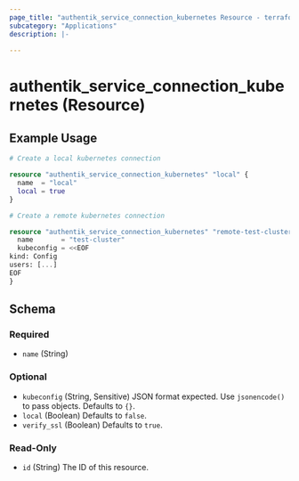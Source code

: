 ```yaml
---
page_title: "authentik_service_connection_kubernetes Resource - terraform-provider-authentik"
subcategory: "Applications"
description: |-
  
---
```


# authentik_service_connection_kubernetes (Resource)



## Example Usage

```terraform
# Create a local kubernetes connection

resource "authentik_service_connection_kubernetes" "local" {
  name  = "local"
  local = true
}

# Create a remote kubernetes connection

resource "authentik_service_connection_kubernetes" "remote-test-cluster" {
  name       = "test-cluster"
  kubeconfig = <<EOF
kind: Config
users: [...]
EOF
}
```

<!-- schema generated by tfplugindocs -->
## Schema

### Required

- `name` (String)

### Optional

- `kubeconfig` (String, Sensitive) JSON format expected. Use `jsonencode()` to pass objects. Defaults to `{}`.
- `local` (Boolean) Defaults to `false`.
- `verify_ssl` (Boolean) Defaults to `true`.

### Read-Only

- `id` (String) The ID of this resource.

